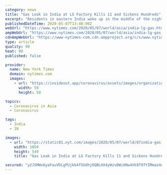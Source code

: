 ```yaml
---
category: news
title: "Gas Leak in India at LG Factory Kills 11 and Sickens Hundreds"
excerpt: "Residents in eastern India woke up in the middle of the night surrounded by a cloud of styrene vapor. Many couldn’t breathe."
publishedDateTime: 2020-05-07T13:48:00Z
webUrl: "https://www.nytimes.com/2020/05/07/world/asia/india-lg-gas.html"
ampWebUrl: "https://www.nytimes.com/2020/05/07/world/asia/india-lg-gas.amp.html"
cdnAmpWebUrl: "https://www-nytimes-com.cdn.ampproject.org/c/s/www.nytimes.com/2020/05/07/world/asia/india-lg-gas.amp.html"
type: article
quality: 90
heat: 90
published: false

provider:
  name: New York Times
  domain: nytimes.com
  images:
    - url: "https://insideout.app/coronavirus/assets/images/organizations/nytimes.com-50x50.jpg"
      width: 50
      height: 50

topics:
  - Coronavirus in Asia
  - Coronavirus

tags:
  - India
  - IN

images:
  - url: "https://static01.nyt.com/images/2020/05/07/world/07india-gas-1/07india-gas-1-facebookJumbo.jpg"
    width: 1050
    height: 549
    title: "Gas Leak in India at LG Factory Kills 11 and Sickens Hundreds"

secured: "y2JSMWx6yaFauVDLgPUjkb4f5UdhjOQBLHX4yWzvDWi6Nw4Vk8f97YIMmaz4dSE1vbSPN+AdTWVc06lFsknMJfm8xjkHNp1DfsICL3mujBVWm9MUV4CCEzXy7v56HZ035XtO8ASEk4hLE/a/QSPc+eVyN2vqGKE+HJBVx6BaFtrlt8nLPid+TssSWCpzqSbfO1ezmiGsKoIBAbQoqn7dGHJsI2J3fF51u7sJuiXFDNIFTNGqK/v0BhIjAjg6NqpC+NmRVbbodKQTm/JbEFNKIA1hjMnTV46NrLYgYcKd0XCBrGJIpRxT40zXmGmlrBfDZNHz/Xxxt9wZp2yeKuUmd3T/+iMZjWEO6dzWknEHqHI/2eoI8L6zUZAgJ4H2Vkhp4uO+Vluk8P0ZgI5f2npvh5mCq/EzhbJp0BQLXz78KiRud8VBPLP7dAqgIBereyz6NgT9ZYSCbKynqHOkpplJU1IaGdp92Io90ptL49/pe7Y=;kP+kMNiZnTOD1jNeErtPZw=="
---
```


